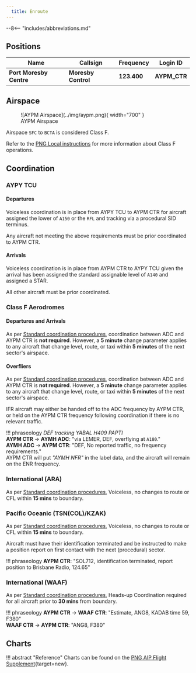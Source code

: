```yaml
---
  title: Enroute
---
```


--8<-- "includes/abbreviations.md"

## Positions

| Name                    | Callsign         | Frequency | Login ID    |
| ----------------------- | --------- | ---------------- | --------- |
| **Port Moresby Centre** | **Moresby Control** | **123.400** | **AYPM_CTR** |

## Airspace
<figure markdown>
![AYPM Airspace](../img/aypm.png){ width="700" }
  <figcaption>AYPM Airspace</figcaption>
</figure>

Airspace `SFC` to `BCTA` is considered Class F.

Refer to the [PNG Local instructions](../) for more information about Class F operations.

## Coordination
### AYPY TCU
#### Departures
Voiceless coordination is in place from AYPY TCU to AYPM CTR for aircraft assigned the lower of `A150` or the `RFL` and tracking via a procedural SID terminus.

Any aircraft not meeting the above requirements must be prior coordinated to AYPM CTR.

#### Arrivals
Voiceless coordination is in place from AYPM CTR to AYPY TCU given the arrival has been assigned the standard assignable level of `A140` and assigned a STAR.

All other aircraft must be prior coordinated.

### Class F Aerodromes
#### Departures and Arrivals
As per [Standard coordination procedures](../../controller-skills/coordination/#octa-coordination), coordination between ADC and AYPM CTR is **not required**. However, a **5 minute** change parameter applies to any aircraft that change level, route, or taxi within **5 minutes** of the next sector's airspace.

#### Overfliers
As per [Standard coordination procedures](../../controller-skills/coordination/#octa-coordination), coordination between ADC and AYPM CTR is **not required**. However, a **5 minute** change parameter applies to any aircraft that change level, route, or taxi within **5 minutes** of the next sector's airspace.

IFR aircraft may either be handed off to the ADC frequency by AYPM CTR, or held on the AYPM CTR frequency following coordination if there is no relevant traffic.

!!! phraseology
    *DEF tracking YABAL H409 PAPTI*  
    <span class="hotline">**AYPM CTR** -> **AYMH ADC**</span>: "via LEMER, DEF, overflying at `A180`."  
    <span class="hotline">**AYMH ADC** -> **AYPM CTR**</span>: "DEF, No reported traffic, no frequency requirements."  
    AYPM CTR will put *"AYMH NFR"* in the label data, and the aircraft will remain on the ENR frequency.

### International (ARA)
As per [Standard coordination procedures](../../controller-skills/coordination/#pacific-units), Voiceless, no changes to route or CFL within **15 mins** to boundary.
    
### Pacific Oceanic (TSN(COL)/KZAK)
As per [Standard coordination procedures](../../controller-skills/coordination/#pacific-units), Voiceless, no changes to route or CFL within **15 mins** to boundary.

Aircraft must have their identification terminated and be instructed to make a position report on first contact with the next (procedural) sector.

!!! phraseology
    **AYPM CTR**: "SOL712, identification terminated, report position to Brisbane Radio, 124.65"

### International (WAAF)
As per [Standard coordination procedures](../../controller-skills/coordination/#other-units), Heads-up Coordination required for all aircraft prior to **30 mins** from boundary.

!!! phraseology
    <span class="coldline">**AYPM CTR** -> **WAAF CTR**</span>: "Estimate, ANG8, KADAB time 59, F380"  
    <span class="coldline">**WAAF CTR** -> **AYPM CTR**</span>: "ANG8, F380"

## Charts
!!! abstract "Reference"
    Charts can be found on the [PNG AIP Flight Supplement](https://www.niuskypacific.com.pg/aip-flight-supplements/){target=new}.
